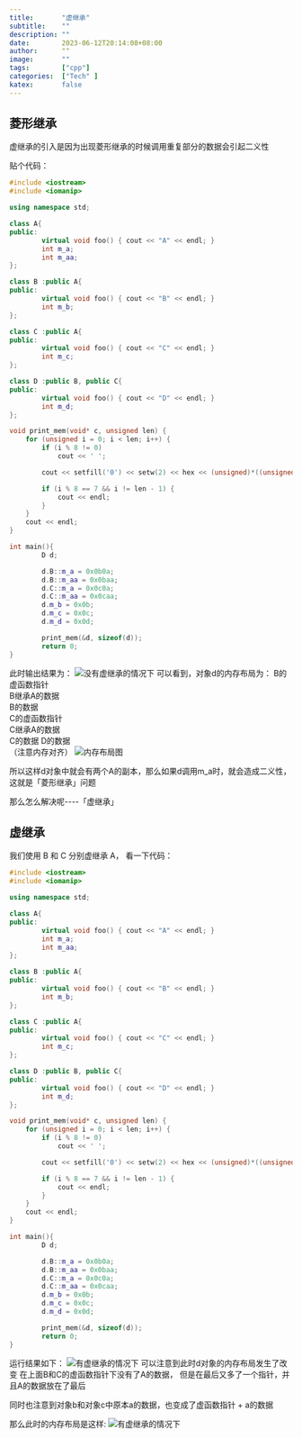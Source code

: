 ```yaml
---
title:       "虚继承"
subtitle:    ""
description: ""
date:        2023-06-12T20:14:08+08:00 
author:      ""
image:       ""
tags:        ["cpp"]
categories:  ["Tech" ]
katex:       false
---
```


## 菱形继承
虚继承的引入是因为出现菱形继承的时候调用重复部分的数据会引起二义性

贴个代码：
```c++
#include <iostream> 
#include <iomanip>

using namespace std;

class A{
public:
        virtual void foo() { cout << "A" << endl; }
        int m_a;
        int m_aa;
};

class B :public A{
public:
        virtual void foo() { cout << "B" << endl; }
        int m_b;
};

class C :public A{
public:
        virtual void foo() { cout << "C" << endl; }
        int m_c;
};

class D :public B, public C{
public:
        virtual void foo() { cout << "D" << endl; }
        int m_d;
};

void print_mem(void* c, unsigned len) {
    for (unsigned i = 0; i < len; i++) {
        if (i % 8 != 0)
            cout << ' ';

        cout << setfill('0') << setw(2) << hex << (unsigned)*((unsigned char*)(c) + i);

        if (i % 8 == 7 && i != len - 1) {
            cout << endl;
        }
    }
    cout << endl;
}

int main(){
        D d;

        d.B::m_a = 0x0b0a;
        d.B::m_aa = 0x0baa;
        d.C::m_a = 0x0c0a;
        d.C::m_aa = 0x0caa;
        d.m_b = 0x0b;
        d.m_c = 0x0c;
        d.m_d = 0x0d;

        print_mem(&d, sizeof(d));
        return 0;
}
```

此时输出结果为：
![没有虚继承的情况下](/img/virtual_inherit1.jpg)
可以看到，对象d的内存布局为：
B的虚函数指针  
B继承A的数据  
B的数据  
C的虚函数指针  
C继承A的数据  
C的数据
D的数据  
（注意内存对齐）
![内存布局图](/img/virtual_inherit2.jpg)

所以这样d对象中就会有两个A的副本，那么如果d调用m_a时，就会造成二义性，这就是「菱形继承」问题

那么怎么解决呢----「虚继承」

## 虚继承

我们使用 B 和 C 分别虚继承 A， 看一下代码：
```c++
#include <iostream> 
#include <iomanip>

using namespace std;

class A{
public:
        virtual void foo() { cout << "A" << endl; }
        int m_a;
        int m_aa;
};

class B :public A{
public:
        virtual void foo() { cout << "B" << endl; }
        int m_b;
};

class C :public A{
public:
        virtual void foo() { cout << "C" << endl; }
        int m_c;
};

class D :public B, public C{
public:
        virtual void foo() { cout << "D" << endl; }
        int m_d;
};

void print_mem(void* c, unsigned len) {
    for (unsigned i = 0; i < len; i++) {
        if (i % 8 != 0)
            cout << ' ';

        cout << setfill('0') << setw(2) << hex << (unsigned)*((unsigned char*)(c) + i);

        if (i % 8 == 7 && i != len - 1) {
            cout << endl;
        }
    }
    cout << endl;
}

int main(){
        D d;

        d.B::m_a = 0x0b0a;
        d.B::m_aa = 0x0baa;
        d.C::m_a = 0x0c0a;
        d.C::m_aa = 0x0caa;
        d.m_b = 0x0b;
        d.m_c = 0x0c;
        d.m_d = 0x0d;

        print_mem(&d, sizeof(d));
        return 0;
}
```
运行结果如下：
![有虚继承的情况下](/img/virtual_inherit3.jpg)
可以注意到此时d对象的内存布局发生了改变
在上面B和C的虚函数指针下没有了A的数据， 但是在最后又多了一个指针，并且A的数据放在了最后  

同时也注意到对象b和对象c中原本a的数据，也变成了虚函数指针 + a的数据

那么此时的内存布局是这样:
![有虚继承的情况下](/img/virtual_inherit4.jpg)